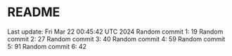 # README

Last update: Fri Mar 22 00:45:42 UTC 2024
Random commit 1: 19
Random commit 2: 27
Random commit 3: 40
Random commit 4: 59
Random commit 5: 91
Random commit 6: 42
